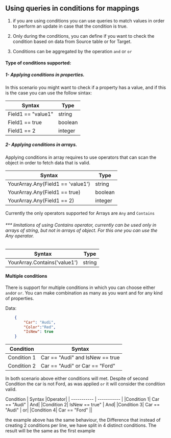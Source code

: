 ## Using queries in conditions for mappings

1. if you are using conditions you can use queries to match values in order to perform an update in case that the condition is true.

2. Only during the conditions, you can define if you want to check the condition based on data from Source table or for Target.

3.  Conditions can be aggregated by the operation ```and``` or ```or```


#### Type of conditions supported:

##### 1- Applying conditions in properties.

In this scenario you might want to check if a property has a value, and if this is the case you can use the follow sintax:

| Syntax      | Type |
| ----------- | ----------- |
| Field1 == "value1"      | string       |
| Field1 == true   | boolean        | 
| Field1 == 2   | integer        |

##### 2- Applying conditions in arrays.

Applying conditions in array requires to use operators that can scan the object in order to fetch data that is valid.

| Syntax      | Type |
| ----------- | ----------- |
| YourArray.Any(Field1 == 'value1')     | string       |
| YourArray.Any(Field1 == true)    | boolean        | 
| YourArray.Any(Field1 == 2)   | integer        |

Currently the only operators supported for Arrays are ```Any``` and ```Contains```

###### *** limitations of using Contains operator, currently can be used only in arrays of string, but not in arrays of object. For this one you can use the Any operator.

| Syntax      | Type |
| ----------- | ----------- |
| YourArray.Contains('value1')     | string       |


#### Multiple conditions

There is support for multiple conditions in which you can choose either ```and```or ```or```. You can make combination as many as you want and for any kind of properties.

Data: 
``` json
    {
        "Car": "Audi",
        "Color":"Red",
        "IsNew": true
    }
```

|Condition | Syntax      |
| ----------- | ----------- |
|Condition 1| Car == "Audi"  and  IsNew == true|
|Condition 2| Car == "Audi"  or  Car == "Ford"|

In both scenario above either conditions will met. Despite of second Condition the car is not Ford, as was applied ```or``` it will consider the condition valid.

 Condition | Syntax          |Operator|
| ----------- | ----------- |
|Condition 1| Car == "Audi" | And|
|Condition 2| IsNew == true" | And|
|Condition 3| Car == "Audi" | or|
|Condition 4|  Car == "Ford" ||

the example above has the same behaviour, the Difference that instead of creating 2 conditions per line, we have split in 4 distinct conditions. The result will be the same as the first example